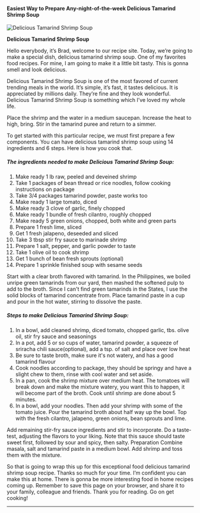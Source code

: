             

#### Easiest Way to Prepare Any-night-of-the-week Delicious Tamarind Shrimp Soup

![Delicious Tamarind Shrimp Soup](https://img-global.cpcdn.com/recipes/4523203275784192/751x532cq70/delicious-tamarind-shrimp-soup-recipe-main-photo.jpg)

**Delicious Tamarind Shrimp Soup**

Hello everybody, it’s Brad, welcome to our recipe site. Today, we’re going to make a special dish, delicious tamarind shrimp soup. One of my favorites food recipes. For mine, I am going to make it a little bit tasty. This is gonna smell and look delicious.

Delicious Tamarind Shrimp Soup is one of the most favored of current trending meals in the world. It’s simple, it’s fast, it tastes delicious. It is appreciated by millions daily. They’re fine and they look wonderful. Delicious Tamarind Shrimp Soup is something which I’ve loved my whole life.

Place the shrimp and the water in a medium saucepan. Increase the heat to high, bring. Stir in the tamarind puree and return to a simmer.

To get started with this particular recipe, we must first prepare a few components. You can have delicious tamarind shrimp soup using 14 ingredients and 6 steps. Here is how you cook that.

##### The ingredients needed to make Delicious Tamarind Shrimp Soup:

1.  Make ready 1 lb raw, peeled and deveined shrimp
2.  Take 1 packages of bean thread or rice noodles, follow cooking instructions on package
3.  Take 3/4 packages tamarind powder, paste works too
4.  Make ready 1 large tomato, diced
5.  Make ready 3 clove of garlic, finely chopped
6.  Make ready 1 bundle of fresh cilantro, roughly chopped
7.  Make ready 5 green onions, chopped, both white and green parts
8.  Prepare 1 fresh lime, sliced
9.  Get 1 fresh jalapeno, deseeded and sliced
10.  Take 3 tbsp stir fry sauce to marinade shrimp
11.  Prepare 1 salt, pepper, and garlic powder to taste
12.  Take 1 olive oil to cook shrimp
13.  Get 1 bunch of bean fresh sprouts (optional)
14.  Prepare 1 sprinkle finished soup with sesame seeds

Start with a clear broth flavored with tamarind. In the Philippines, we boiled unripe green tamarinds from our yard, then mashed the softened pulp to add to the broth. Since I can't find green tamarinds in the States, I use the solid blocks of tamarind concentrate from. Place tamarind paste in a cup and pour in the hot water, stirring to dissolve the paste.

##### Steps to make Delicious Tamarind Shrimp Soup:

1.  In a bowl, add cleaned shrimp, diced tomato, chopped garlic, tbs. olive oil, stir fry sauce and seasonings
2.  In a pot, add 5 or so cups of water, tamarind powder, a squeeze of sriracha chili sauce(optional), add a tsp. of salt and place over low heat
3.  Be sure to taste broth, make sure it's not watery, and has a good tamarind flavour
4.  Cook noodles according to package, they should be springy and have a slight chew to them, rinse with cool water and set aside.
5.  In a pan, cook the shrimp mixture over medium heat. The tomatoes will break down and make the mixture watery, you want this to happen, it will become part of the broth. Cook until shrimp are done about 5 minutes.
6.  In a bowl, add your noodles. Then add your shrimp with some of the tomato juice. Pour the tamarind broth about half way up the bowl. Top with the fresh cilantro, jalapeno, green onions, bean sprouts and lime.

Add remaining stir-fry sauce ingredients and stir to incorporate. Do a taste-test, adjusting the flavors to your liking. Note that this sauce should taste sweet first, followed by sour and spicy, then salty. Preparation Combine masala, salt and tamarind paste in a medium bowl. Add shrimp and toss them with the mixture.

So that is going to wrap this up for this exceptional food delicious tamarind shrimp soup recipe. Thanks so much for your time. I’m confident you can make this at home. There is gonna be more interesting food in home recipes coming up. Remember to save this page on your browser, and share it to your family, colleague and friends. Thank you for reading. Go on get cooking!

* * *